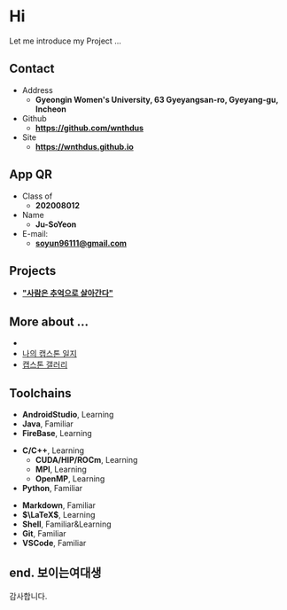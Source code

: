 # Hi 

Let me introduce my Project ...

<!-- .slide -->

## Contact

- Address
  - **Gyeongin Women's University, 63 Gyeyangsan-ro, Gyeyang-gu, Incheon**
- Github
  - **https://github.com/wnthdus**
- Site
  - **<https://wnthdus.github.io>**
  
  
<!-- .slide -->

## App QR
  

<!-- .slide vertical=true -->

- Class of
  - **202008012**
- Name
  - **Ju-SoYeon**
- E-mail:
  - **[soyun96111@gmail.com](mailto:soyun96111@gmail.com)**

<!-- .slide -->

## Projects

<!-- .slide vertical=true -->

 - **["사람은 추억으로 살아간다"](https://wnthdus.github.io/2022/10/23/)**


<!-- .slide vertical=true -->

## More about ...

-
- [나의 캡스톤 일지](https://wnthdus.github.io/2022/10/01/mycap)
- [캡스톤 갤러리](https://wnthdus.github.io/2022/10/20) 

<!-- .slide -->

## Toolchains

<!-- .slide vertical=true -->

- **AndroidStudio**, Learning
- **Java**, Familiar
- **FireBase**, Learning

<!-- .slide vertical=true -->

- **C/C++**, Learning
  - **CUDA/HIP/ROCm**, Learning
  - **MPI**, Learning
  - **OpenMP**, Learning
- **Python**, Familiar

<!-- .slide vertical=true -->

- **Markdown**, Familiar
- **$\LaTeX$**, Learning
- **Shell**, Familiar&Learning
- **Git**, Familiar
- **VSCode**, Familiar

<!-- .slide vertical=true -->

## end. 보이는여대생
감사합니다.
